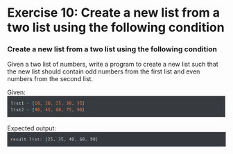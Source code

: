 # Exercise 10: Create a new list from a two list using the following condition #
###  Create a new list from a two list using the following condition ###

Given a two list of numbers, write a program to create a new list such that the new list should contain odd numbers from the first list and even numbers from the second list. 

Given:
![exercise10](https://github.com/nmikelis/python_exercises/blob/main/docs/images/exercise10.png?raw=true)


Expected output:
![exercise10output](https://github.com/nmikelis/python_exercises/blob/main/docs/images/exercise10output.png?raw=true)


